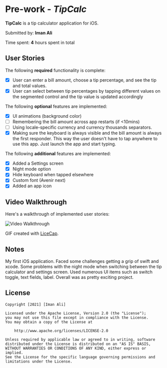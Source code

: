# Pre-work - *TipCalc*

**TipCalc** is a tip calculator application for iOS.

Submitted by: **Iman Ali**

Time spent: **4** hours spent in total

## User Stories

The following **required** functionality is complete:

* [x] User can enter a bill amount, choose a tip percentage, and see the tip and total values.
* [x] User can select between tip percentages by tapping different values on the segmented control and the tip value is updated accordingly

The following **optional** features are implemented:

* [x] UI animations (background color)
* [ ] Remembering the bill amount across app restarts (if <10mins)
* [ ] Using locale-specific currency and currency thousands separators.
* [x] Making sure the keyboard is always visible and the bill amount is always the first responder. This way the user doesn't have to tap anywhere to use this app. Just launch the app and start typing.

The following **additional** features are implemented:

- [x] Added a Settings screen
- [x] Night mode option
- [x] Hide keyboard when tapped elsewhere
- [x] Custom font (Avenir next)
- [x] Added an app icon

## Video Walkthrough

Here's a walkthrough of implemented user stories:

<img src= 'http://g.recordit.co/AIHpuMkVMS.gif' title='Video Walkthrough' width='' alt='Video Walkthrough' />

GIF created with [LiceCap](http://www.cockos.com/licecap/).

## Notes

My first iOS application. Faced some challenges getting a grip of swift and xcode. Some problems with the night mode when switching between the tip calculator and settings screen. Used numerous UI items such as switch toggle, text fields, label.
Overall was as pretty exciting project. 

## License

    Copyright [2021] [Iman Ali]

    Licensed under the Apache License, Version 2.0 (the "License");
    you may not use this file except in compliance with the License.
    You may obtain a copy of the License at

        http://www.apache.org/licenses/LICENSE-2.0

    Unless required by applicable law or agreed to in writing, software
    distributed under the License is distributed on an "AS IS" BASIS,
    WITHOUT WARRANTIES OR CONDITIONS OF ANY KIND, either express or implied.
    See the License for the specific language governing permissions and
    limitations under the License.

